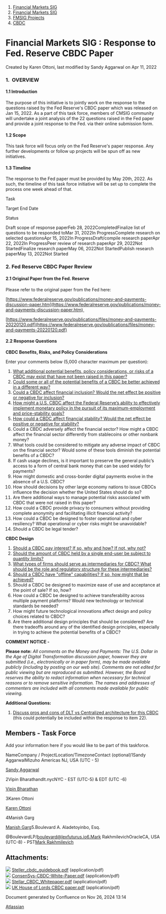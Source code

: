 1. [Financial Markets SIG](index.html)
2. [Financial Markets SIG](Financial-Markets-SIG_20545549.html)
3. [FMSIG Projects](FMSIG-Projects_20545678.html)
4. [CBDC](CBDC_20547146.html)

# Financial Markets SIG : Response to Fed. Reserve CBDC Paper

Created by Karen Ottoni, last modified by Sandy Aggarwal on Apr 11, 2022

### **1.  OVERVIEW**

#### **1.1 Introduction**

The purpose of this initiative is to jointly work on the response to the questions raised by the Fed Reserve's CBDC paper which was released on Jan 15, 2022. As a part of this task force, members of CMSIG community will undertake a joint analysis of the 22 questions raised in the Fed paper and provide a joint response to the Fed. via their online submission form. 

#### **1.2 Scope**

This task force will focus only on the Fed Reserve's paper response. Any further developments or follow up projects will be spun off as new initiatives. 

#### **1.3 Timeline**

The response to the Fed paper must be provided by May 20th, 2022. As such, the timeline of this task force initiative will be set up to complete the process one week ahead of that. 

Task

Target End Date

Status

Draft scope of response paperFeb 28, 2022CompletedFinalize list of questions to be responded toMar 31, 2022In ProgressComplete research on selected questionsApr 15, 2022In ProgressDraft/compile research paperApr 22, 2022In ProgressPeer review of research paperApr 29, 2022Not StartedFinalize research paperMay 06, 2022Not StartedPublish research paperMay 13, 2022Not Started

### **2. Fed Reserve CBDC Paper Review**

#### **2.1 Original Paper from the Fed. Reserve**

Please refer to the original paper from the Fed here:

[https://www.federalreserve.gov/publications/money-and-payments-discussion-paper.htm](https://www.federalreserve.gov/publications/money-and-payments-discussion-paper.htm) 

[https://www.federalreserve.gov/publications/files/money-and-payments-20220120.pdf](https://www.federalreserve.gov/publications/files/money-and-payments-20220120.pdf)  

#### **2.2 Response Questions**

**CBDC Benefits, Risks, and Policy Considerations**

Enter your comments below (5,000 character maximum per question):

01. [What additional potential benefits, policy considerations, or risks of a CBDC may exist that have not been raised in this paper?](Response-to-Question-1_20559743.html)
02. [Could some or all of the potential benefits of a CBDC be better achieved in a different way?](Response-to-Question-2_20559752.html)
03. [Could a CBDC affect financial inclusion? Would the net effect be positive or negative for inclusion?](Response-to-Question-3_20559775.html)
04. [How might a U.S. CBDC affect the Federal Reserve’s ability to effectively implement monetary policy in the pursuit of its maximum-employment and price-stability goals?](https://lf-hyperledger.atlassian.net/wiki/display/CMSIG/Response+to+Question+4)
05. [How could a CBDC affect financial stability? Would the net effect be positive or negative for stability?](https://lf-hyperledger.atlassian.net/wiki/display/CMSIG/Response+to+Question+5)
06. Could a CBDC adversely affect the financial sector? How might a CBDC affect the financial sector differently from stablecoins or other nonbank money?
07. What tools could be considered to mitigate any adverse impact of CBDC on the financial sector? Would some of these tools diminish the potential benefits of a CBDC?
08. If cash usage declines, is it important to preserve the general public’s access to a form of central bank money that can be used widely for payments?
09. How might domestic and cross-border digital payments evolve in the absence of a U.S. CBDC?
10. How should decisions by other large economy nations to issue CBDCs influence the decision whether the United States should do so?
11. Are there additional ways to manage potential risks associated with CBDC that were not raised in this paper?
12. How could a CBDC provide privacy to consumers without providing complete anonymity and facilitating illicit financial activity?
13. How could a CBDC be designed to foster operational and cyber resiliency? What operational or cyber risks might be unavoidable?
14. Should a CBDC be legal tender?

**CBDC Design**

1. [Should a CBDC pay interest? If so, why and how? If not, why not?](Response-to-Question-15_20559778.html)
2. [Should the amount of CBDC held by a single end-user be subject to quantity limits?](Response-to-Question-16_20559780.html)
3. [What types of firms should serve as intermediaries for CBDC? What should be the role and regulatory structure for these intermediaries?](Response-to-Question-17_20559782.html)
4. [Should a CBDC have "offline" capabilities? If so, how might that be achieved?](Response-to-Question-18_20559784.html)
5. Should a CBDC be designed to maximize ease of use and acceptance at the point of sale? If so, how?
6. How could a CBDC be designed to achieve transferability across multiple payment platforms? Would new technology or technical standards be needed?
7. How might future technological innovations affect design and policy choices related to CBDC?
8. Are there additional design principles that should be considered? Are there tradeoffs around any of the identified design principles, especially in trying to achieve the potential benefits of a CBDC?

**COMMENT NOTICE -**

**Please note:** *All comments on the Money and Payments: The U.S. Dollar in the Age of Digital Transformation discussion paper, however they are submitted (i.e., electronically or in paper form), may be made available publicly (including by posting on our web site). Comments are not edited for public viewing but are reproduced as submitted. However, the Board reserves the ability to redact information when necessary for technical reasons or to remove sensitive information. The names and addresses of commenters are included with all comments made available for public viewing.*

**Additional Questions:**

1. [Discuss pros and cons of DLT vs Centralized architecture for this CBDC](CBDCs-Centralized-or-Decentralized_20559730.html) (this could potentially be included within the response to item 22).

## **Members - Task Force**

Add your information here if you would like to be part of this taskforce. 

NameCompany / ProjectLocation/TimezoneContact (optional)1Sandy AggarwalMizuho Americas NJ, USA (UTC - 5)

[Sandy Aggarwal](https://lf-hyperledger.atlassian.net/wiki/people/6231ef383eacc50071fdb9cb?ref=confluence)

2Vipin Bharathandlt.nycNYC - EST (UTC-5) &amp; EDT (UTC -6)

[Vipin Bharathan](https://lf-hyperledger.atlassian.net/wiki/people/70121:4ac24c34-2385-41a8-8881-61e7a75c6d1e?ref=confluence)

3Karen Ottoni 

[Karen Ottoni](https://lf-hyperledger.atlassian.net/wiki/people/712020:b91a9879-c835-4217-a2e7-e13c7e529f5b?ref=confluence)

4Manish Garg

[Manish Garg](https://lf-hyperledger.atlassian.net/wiki/people/712020:ba1c8229-7ad9-4ef3-a4b7-a286c5de0ee1?ref=confluence)5.Boulevard A. Aladetoyinbo, Esq.

@BoulevardLP/boulevard@lexfuturus.io6.Mark RakhmilevichOracleCA, USA (UTC-8) - PST[Mark Rakhmilevich](https://lf-hyperledger.atlassian.net/wiki/people/5dd5772123cbe90ee7b44568?ref=confluence)

## Attachments:

![](images/icons/bullet_blue.gif) [Steller\_cbdc\_guidebook.pdf](attachments/20547182/20559882.pdf) (application/pdf)  
![](images/icons/bullet_blue.gif) [ConsenSys-CBDC-White-Paper.pdf](attachments/20547182/20559883.pdf) (application/pdf)  
![](images/icons/bullet_blue.gif) [Stellar\_CBDC\_Whitepaper.pdf](attachments/20547182/20559884.pdf) (application/pdf)  
![](images/icons/bullet_blue.gif) [UK House of Lords CBDC paper.pdf](attachments/20547182/20559885.pdf) (application/pdf)

Document generated by Confluence on Nov 26, 2024 13:14

[Atlassian](http://www.atlassian.com/)
